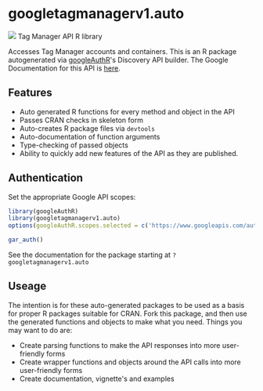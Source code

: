 # googletagmanagerv1.auto
![](http://www.google.com/images/icons/product/search-32.gif)
Tag Manager API R library

Accesses Tag Manager accounts and containers.
This is an R package autogenerated via [googleAuthR](http://code.markedmondson.me/googleAuthR)'s Discovery API builder. 
The Google Documentation for this API is [here](https://developers.google.com/tag-manager/api/v1/).

## Features 
 * Auto generated R functions for every method and object in the API
 * Passes CRAN checks in skeleton form
 * Auto-creates R package files via `devtools`
 * Auto-documentation of function arguments
 * Type-checking of passed objects
 * Ability to quickly add new features of the API as they are published.

## Authentication
Set the appropriate Google API scopes:

```r
library(googleAuthR)
library(googletagmanagerv1.auto)
options(googleAuthR.scopes.selected = c('https://www.googleapis.com/auth/tagmanager.delete.containers', 'https://www.googleapis.com/auth/tagmanager.edit.containers', 'https://www.googleapis.com/auth/tagmanager.edit.containerversions', 'https://www.googleapis.com/auth/tagmanager.manage.accounts', 'https://www.googleapis.com/auth/tagmanager.manage.users', 'https://www.googleapis.com/auth/tagmanager.publish', 'https://www.googleapis.com/auth/tagmanager.readonly'))

gar_auth()
```
 See the documentation for the package starting at `?googletagmanagerv1.auto`
## Useage
The intention is for these auto-generated packages to be used as a basis for proper R packages suitable for CRAN.
Fork this package, and then use the generated functions and objects to make what you need.
Things you may want to do are:
* Create parsing functions to make the API responses into more user-friendly forms
* Create wrapper functions and objects around the API calls into more user-friendly forms
* Create documentation, vignette's and examples

